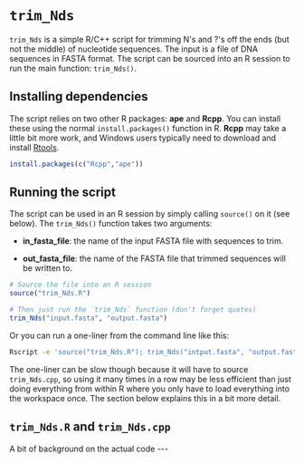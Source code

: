 # `trim_Nds`

`trim_Nds` is a simple R/C++ script for trimming N's and ?'s off the ends (but not the middle) of nucleotide sequences.
The input is a file of DNA sequences in FASTA format.
The script can be sourced into an R session to run the main function: `trim_Nds()`.

## Installing dependencies

The script relies on two other R packages: **ape** and **Rcpp**. You can install these using the normal `install.packages()` function in R. **Rcpp** may take a little bit more work, and Windows users typically need to download and install [Rtools](https://cran.r-project.org/bin/windows/Rtools/).

```r
install.packages(c("Rcpp","ape"))
```

## Running the script

The script can be used in an R session by simply calling `source()` on it (see below). The `trim_Nds()` function takes two arguments:

 - **in_fasta_file**: the name of the input FASTA file with sequences to trim.

 - **out_fasta_file**: the name of the FASTA file that trimmed sequences will be written to.



```r
# Source the file into an R session
source("trim_Nds.R")

# Then just run the `trim_Nds` function (don't forget quotes)
trim_Nds("input.fasta", "output.fasta")
```

Or you can run a one-liner from the command line like this:

```bash
Rscript -e 'source("trim_Nds.R"); trim_Nds("intput.fasta", "output.fasta")'
```

The one-liner can be slow though because it will have to source `trim_Nds.cpp`, so using it many times in a row may be less efficient than just doing everything from within R where you only have to load everything into the workspace once. The section below explains this in a bit more detail.

## `trim_Nds.R` and `trim_Nds.cpp`

A bit of background on the actual code ---
